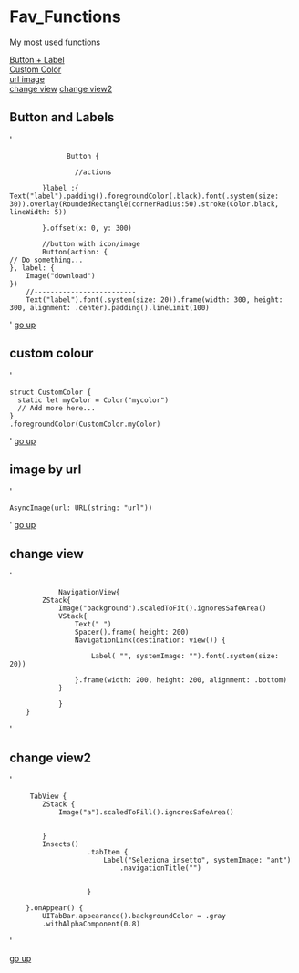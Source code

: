 # Fav_Functions
My most used functions 

[Button + Label](#Button-and-labels)  
[Custom Color](#custom-colour)  
[url image](#image-by-url)  
[change view](#change-view) 
[change view2](#change-view2)  

## Button and Labels

'
                  
                  Button {
                    
                    //actions
                                         
            }label :{
    Text("label").padding().foregroundColor(.black).font(.system(size: 30)).overlay(RoundedRectangle(cornerRadius:50).stroke(Color.black,   lineWidth: 5))  
                
            }.offset(x: 0, y: 300)
            
            //button with icon/image
            Button(action: {
    // Do something...
    }, label: {
        Image("download")
    })
        //-------------------------
        Text("label").font(.system(size: 20)).frame(width: 300, height: 300, alignment: .center).padding().lineLimit(100)
'
[go up](#Fav_Functions)  

## custom colour

'

    struct CustomColor {
      static let myColor = Color("mycolor")
      // Add more here...
    }
    .foregroundColor(CustomColor.myColor)
   
'
[go up](#Fav_Functions)  

## image by url

'

    AsyncImage(url: URL(string: "url"))

'
[go up](#Fav_Functions)  

## change view

'

                NavigationView{
            ZStack{
                Image("background").scaledToFit().ignoresSafeArea()
                VStack{
                    Text(" ")
                    Spacer().frame( height: 200)
                    NavigationLink(destination: view()) {
                        
                        Label( "", systemImage: "").font(.system(size: 20))
                      
                    }.frame(width: 200, height: 200, alignment: .bottom)
                }
                 
                }
        }

'

## change view2

'

         TabView {
            ZStack {
                Image("a").scaledToFill().ignoresSafeArea()
                
                
            }
            Insects()
                       .tabItem {
                           Label("Seleziona insetto", systemImage: "ant")
                               .navigationTitle("")
                               
                               
                       }

        }.onAppear() {
            UITabBar.appearance().backgroundColor = .gray
            .withAlphaComponent(0.8)
            
        
'

[go up](#Fav_Functions)  
